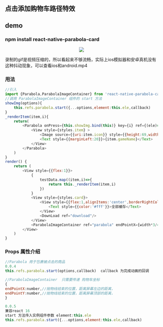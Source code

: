 ## 点击添加购物车路径特效
## demo
### npm install react-native-parabola-card
<p align="center">
<img src="https://github.com/kliuj/react-native-parabola-card/blob/master/demo.gif">
</p>
录制的gif是视频压缩的，所以看起来不够流畅，实际上ios模拟器和安卓真机没有这种抖动现象，可以查看ios和android.mp4

### 用法
```javascript
//引入
import {Parabola,ParabolaImageContainer} from 'react-native-parabola-card';
//调用 ParabolaImageContainer 组件的 start 方法
showImg(options){
    this.refs.parabola.start({...options,element:this.ele,callback)
}
_renderItem(item,i){
    return(
        <Parabola onPress={this.showImg.bind(this)} key={i} ref={(ele)=> this.ele = ele}>
            <View style={styles.item} >
                <Image source={{uri:item.icon}} style={{height:69,width:120}}/>
                <Text style={{marginLeft:20}}>{item.gameName}</Text>
            </View>
        </Parabola>
    )
}
render() {
    return (
        <View style={{flex:1}}>
            {
                testData.map((item,i)=>{
                    return this._renderItem(item,i)
                })
            }
            <View style={styles.card}>
                <View style={{flex:1,alignItems:'center',borderRightColor:'#FFF',borderRightWidth:1}}>
                    <Text style={{color:'#fff'}}>全部缓存</Text>
                </View>
                <DownLoad ref="download"/>
            </View>
            <ParabolaImageContainer ref="parabola" endPointX={width*3/4} endPointY={height - 20}/>
        </View>
    )
}


```

### Props 属性介绍

```javascript
//Parabola 用于包裹被点击的商品
0.0.4
this.refs.parabola.start(options,callback)  callback 为完成动画的回调

//ParabolaImageContainer  只需要传递 购物车坐标
{
endPointX:number,//抛物线结束的位置，距离屏幕左边的距离，
endPointY:number,//抛物线结束的位置，距离屏幕顶部的距离，
}

0.0.5
兼容react 16 
start 方法传入实例组件参数 element:this.ele
this.refs.parabola.start({...options,element:this.ele,callback)

```
